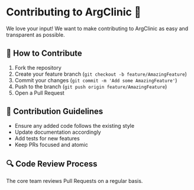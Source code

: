 # Contributing to ArgClinic 🎯

We love your input! We want to make contributing to ArgClinic as easy and transparent as possible.

## 🌟 How to Contribute

1. Fork the repository
2. Create your feature branch (`git checkout -b feature/AmazingFeature`)
3. Commit your changes (`git commit -m 'Add some AmazingFeature'`)
4. Push to the branch (`git push origin feature/AmazingFeature`)
5. Open a Pull Request

## 📝 Contribution Guidelines

-   Ensure any added code follows the existing style
-   Update documentation accordingly
-   Add tests for new features
-   Keep PRs focused and atomic

## 🔍 Code Review Process

The core team reviews Pull Requests on a regular basis.
